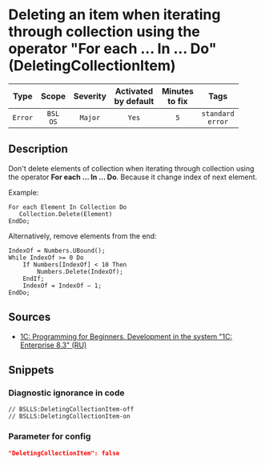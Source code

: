 # Deleting an item when iterating through collection using the operator "For each ... In ... Do" (DeletingCollectionItem)

|   Type    |    Scope    | Severity |    Activated<br>by default    |    Minutes<br>to fix    |            Tags             |
|:--------:|:-----------------------------:|:--------:|:------------------------------:|:-----------------------------------:|:---------------------------:|
| `Error` |         `BSL`<br>`OS`         | `Major` |              `Yes`              |                 `5`                 |    `standard`<br>`error`    |

<!-- Блоки выше заполняются автоматически, не трогать -->
## Description

Don't delete elements of collection when iterating through collection using the operator **For each ... In ... Do**. Because it change index of next element.

Example:

```bsl
For each Element In Collection Do
   Collection.Delete(Element)
EndDo;
```

Alternatively, remove elements from the end:

```bsl
IndexOf = Numbers.UBound();
While IndexOf >= 0 Do
    If Numbers[IndexOf] < 10 Then
        Numbers.Delete(IndexOf);
    EndIf;
    IndexOf = IndexOf – 1;
EndDo;
```

## Sources

* [1C: Programming for Beginners. Development in the system "1C: Enterprise 8.3" (RU)](https://its.1c.ru/db/pubprogforbeginners#content:88:hdoc)

## Snippets

<!-- Блоки ниже заполняются автоматически, не трогать -->
### Diagnostic ignorance in code

```bsl
// BSLLS:DeletingCollectionItem-off
// BSLLS:DeletingCollectionItem-on
```

### Parameter for config

```json
"DeletingCollectionItem": false
```

